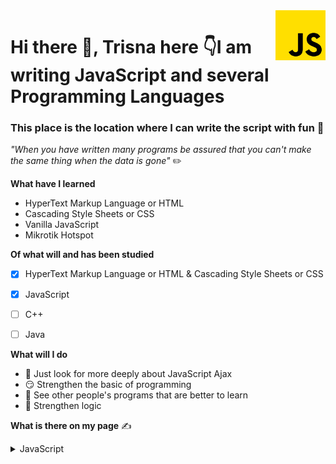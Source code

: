 <img src="js.png" align="right" style="height: 80px"/>

# Hi there 👋,  **Trisna** here 👇I am writing JavaScript and several Programming Languages 

### This place is the location where I can write the script with fun 📝

_"When you have written many programs be assured that you can't make the same thing when the data is gone"_ :pencil2:

**What have I learned** 


* HyperText Markup Language or HTML
* Cascading Style Sheets or CSS
* Vanilla JavaScript
* Mikrotik Hotspot

**Of what will and has been studied**

- [x] HyperText Markup Language or HTML & Cascading Style Sheets or CSS

- [x] JavaScript
- [ ] C++
- [ ] Java

**What will I do**
- 🤔 Just look for more deeply about JavaScript Ajax
- 😏 Strengthen the basic of programming
- 🙏 See other people's programs that are better to learn
- 🤗 Strengthen logic

**What is there on my page**  ✍

<details markdown='1'><summary>JavaScript</summary>

* https://github.com/unpineapple/hanca-packages

</details>

<!-- <hr> -->
